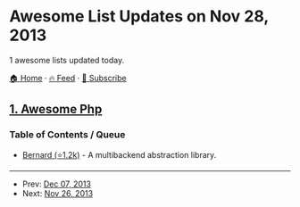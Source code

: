 # Awesome List Updates on Nov 28, 2013

1 awesome lists updated today.

[🏠 Home](/README.md) · [🔥 Feed](https://test.trackawesomelist.com/feed.xml) · [📮 Subscribe](https://trackawesomelist.us17.list-manage.com/subscribe?u=d2f0117aa829c83a63ec63c2f&id=36a103854c)



## [1. Awesome Php](/content/ziadoz/awesome-php/README.md)

### Table of Contents / Queue

*   [Bernard (⭐1.2k)](https://github.com/bernardphp/bernard) - A multibackend abstraction library.

---

- Prev: [Dec 07, 2013](/content/2013/12/07/README.md)
- Next: [Nov 26, 2013](/content/2013/11/26/README.md)